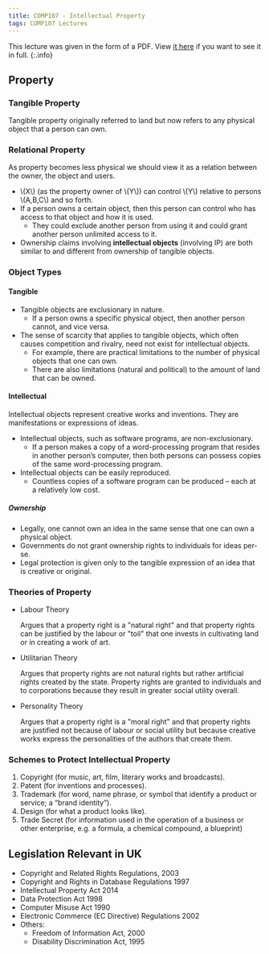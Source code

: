 ```yaml
---
title: COMP107 - Intellectual Property
tags: COMP107 Lectures
---
```


This lecture was given in the form of a PDF. View [it here]({{site.baseurl}}/assets/comp107/lectures/2020-12-18.pdf) if you want to see it in full.
{:.info}

## Property
### Tangible Property
Tangible property originally referred to land but now refers to any physical object that a person can own.
### Relational Property
As property becomes less physical we should view it as a relation between the owner, the object and users.

* &#92;(X&#92;) (as the property owner of &#92;(Y&#92;)) can control &#92;(Y&#92;) relative to persons &#92;(A,B,C&#92;) and so forth.
* If a person owns a certain object, then this person can control who has access to that object and how it is used.
	* They could exclude another person from using it and could grant another person unlimited access to it.
* Ownership claims involving **intellectual objects** (involving IP) are both similar to and different from ownership of tangible objects.

### Object Types
#### Tangible
* Tangible objects are exclusionary in nature.
	* If a person owns a specific physical object, then another person cannot, and vice versa.
* The sense of scarcity that applies to tangible objects, which often causes competition and rivalry, need not exist for intellectual objects.
	* For example, there are practical limitations to the number of physical objects that one can own.
	* There are also limitations (natural and political) to the amount of land that can be owned.

#### Intellectual
Intellectual objects represent creative works and inventions. They are manifestations or expressions of ideas.

* Intellectual objects, such as software programs, are non-exclusionary.
	* If a person makes a copy of a word-processing program that resides in another person’s computer, then both persons can possess copies of the same word-processing program.
* Intellectual objects can be easily reproduced.
	* Countless copies of a software program can be produced – each at a relatively low cost.
	
##### Ownership
* Legally, one cannot own an idea in the same sense that one can own a physical object.
* Governments do not grant ownership rights to individuals for ideas per-se.
* Legal protection is given only to the tangible expression of an idea that is creative or original.

### Theories of Property
* Labour Theory

	Argues that a property right is a "natural right" and that property rights can be justified by the labour or "toil" that one invests in cultivating land or in creating a work of art.
* Utilitarian Theory

	Argues that property rights are not natural rights but rather artificial rights created by the state. Property rights are granted to individuals and to corporations because they result in greater social utility overall.
* Personality Theory
	
	Argues that a property right is a "moral right" and that
property rights are justified not because of labour or
social utility but because creative works express the
personalities of the authors that create them.

### Schemes to Protect Intellectual Property
1. Copyright (for music, art, film, literary works and broadcasts).
1. Patent (for inventions and processes).
1. Trademark (for word, name phrase, or symbol that identify a product or service; a “brand identity”).
1. Design (for what a product looks like).
1. Trade Secret (for information used in the operation of a business or other enterprise, e.g. a formula, a chemical compound, a blueprint)

## Legislation Relevant in UK
* Copyright and Related Rights Regulations, 2003
* Copyright and Rights in Database Regulations 1997
* Intellectual Property Act 2014
* Data Protection Act 1998
* Computer Misuse Act 1990
* Electronic Commerce (EC Directive) Regulations 2002
* Others:
	* Freedom of Information Act, 2000
	* Disability Discrimination Act, 1995
